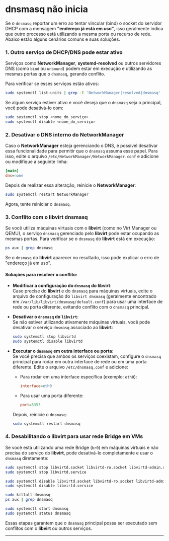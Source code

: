 # dnsmasq não inicia

Se o `dnsmasq` reportar um erro ao tentar vincular (bind) o socket do servidor DHCP com a mensagem **"endereço já está em uso"**, isso geralmente indica que outro processo está utilizando a mesma porta ou recurso de rede. Abaixo estão alguns cenários comuns e suas soluções.

### 1. **Outro serviço de DHCP/DNS pode estar ativo**

Serviços como **NetworkManager**, **systemd-resolved** ou outros servidores DNS (como `bind` ou `unbound`) podem estar em execução e utilizando as mesmas portas que o `dnsmasq`, gerando conflito.

Para verificar se esses serviços estão ativos:

```bash
sudo systemctl list-units | grep -E 'NetworkManager|resolved|dnsmasq'
```

Se algum serviço estiver ativo e você deseja que o `dnsmasq` seja o principal, você pode desativá-lo com:

```bash
sudo systemctl stop <nome_do_serviço>
sudo systemctl disable <nome_do_serviço>
```

### 2. **Desativar o DNS interno do NetworkManager**

Caso o **NetworkManager** esteja gerenciando o DNS, é possível desativar essa funcionalidade para permitir que o `dnsmasq` assuma esse papel. Para isso, edite o arquivo `/etc/NetworkManager/NetworkManager.conf` e adicione ou modifique a seguinte linha:

```ini
[main]
dns=none
```

Depois de realizar essa alteração, reinicie o **NetworkManager**:

```bash
sudo systemctl restart NetworkManager
```

Agora, tente reiniciar o `dnsmasq`.

### 3. **Conflito com o libvirt dnsmasq**

Se você utiliza máquinas virtuais com o **libvirt** (como no Virt Manager ou QEMU), o serviço `dnsmasq` gerenciado pelo **libvirt** pode estar ocupando as mesmas portas. Para verificar se o `dnsmasq` do **libvirt** está em execução:

```bash
ps aux | grep dnsmasq
```

Se o `dnsmasq` do **libvirt** aparecer no resultado, isso pode explicar o erro de "endereço já em uso".

#### Soluções para resolver o conflito:

- **Modificar a configuração do `dnsmasq` do libvirt**:  
  Caso precise do **libvirt** e do `dnsmasq` para máquinas virtuais, edite o arquivo de configuração do `libvirt dnsmasq` (geralmente encontrado em `/var/lib/libvirt/dnsmasq/default.conf`) para usar uma interface de rede ou porta diferente, evitando conflito com o `dnsmasq` principal.

- **Desativar o `dnsmasq` do `libvirt`**:  
  Se não estiver utilizando ativamente máquinas virtuais, você pode desativar o serviço `dnsmasq` associado ao **libvirt**:

  ```bash
  sudo systemctl stop libvirtd
  sudo systemctl disable libvirtd
  ```

- **Executar o `dnsmasq` em outra interface ou porta**:  
  Se você precisa que ambos os serviços coexistam, configure o `dnsmasq` principal para rodar em outra interface de rede ou em uma porta diferente. Edite o arquivo `/etc/dnsmasq.conf` e adicione:

  - Para rodar em uma interface específica (exemplo: `eth0`):

    ```ini
    interface=eth0
    ```

  - Para usar uma porta diferente:

    ```ini
    port=5353
    ```

  Depois, reinicie o `dnsmasq`:

  ```bash
  sudo systemctl restart dnsmasq
  ```

### 4. **Desabilitando o libvirt para usar rede Bridge em VMs**

Se você está utilizando uma rede Bridge (`br0`) em máquinas virtuais e não precisa do serviço do **libvirt**, pode desativá-lo completamente e usar o `dnsmasq` diretamente:

```bash
sudo systemctl stop libvirtd.socket libvirtd-ro.socket libvirtd-admin.socket
sudo systemctl stop libvirtd.service

sudo systemctl disable libvirtd.socket libvirtd-ro.socket libvirtd-admin.socket
sudo systemctl disable libvirtd.service

sudo killall dnsmasq
ps aux | grep dnsmasq

sudo systemctl start dnsmasq
sudo systemctl status dnsmasq
```

Essas etapas garantem que o `dnsmasq` principal possa ser executado sem conflitos com o **libvirt** ou outros serviços.

---
